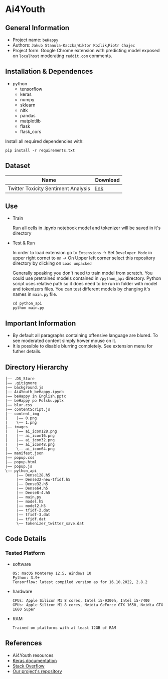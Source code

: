 Ai4Youth
===
## General Information
- Project name:  `beHappy`
- Authors:  `Jakub Stanula-Kaczka`,`Wiktor Koźlik`,`Piotr Chajec`
- Project form: Google Chrome extension with predicting model exposed on `localhost` moderating `reddit.com` comments.

## Installation & Dependences
- python
    - tensorflow
    - keras
    - numpy
    - sklearn
    - nltk
    - pandas
    - matplotlib
    - flask
    - flask_cors

Install all required dependencies with:

```pip install -r requirements.txt``` 

## Dataset
| Name | Download |
| ---      | ---   |
| Twitter Toxicity Sentiment Analysis | [link](https://www.kaggle.com/datasets/ashwiniyer176/toxic-tweets-dataset) |

## Use
- Train
  
  Run all cells in .ipynb notebook model 
  and tokenizer will be saved in it's directory
- Test & Run

    In order to load extension go to `Extensions` -> Set `Developer Mode` in upper right cornet to `On` -> On Upper left corner select this repository directory by clicking on `Load unpacked`

    Generally speaking you don't need to train model from scratch. You could use pretrained models contained in ```/python_api``` directory.
    Python script uses relative path so it does need to be run in folder with model and tokenizers files.
    You can test different models by changing it's names in `main.py` file.

      cd python_api
      python main.py

## Important Information
- By default all paragraphs containing offensive language are blured. To see moderated content simply hower mouse on it.
- It is possible to disable blurring completely. See extension menu for futher details.
  

## Directory Hierarchy
```
|—— .DS_Store
|—— .gitignore
|—— background.js
|—— Ai4Youth_beHappy.ipynb
|—— beHappy in English.pptx
|—— beHappy po Polsku.pptx
|—— blur.css
|—— contentScript.js
|—— content_img
|    |—— 0.png
|    \—— 1.png
|—— images
|    |—— ai_icon128.png
|    |—— ai_icon16.png
|    |—— ai_icon32.png
|    |—— ai_icon48.png
|    \—— ai_icon64.png
|—— manifest.json
|—— popup.css
|—— popup.html
|—— popup.js
\—— python_api
     |—— Dense128.h5
     |—— Dense32-new-tfidf.h5
     |—— Dense32.h5
     |—— Dense64.h5
     |—— Dense8-4.h5
     |—— main.py
     |—— model.h5
     |—— model2.h5
     |—— tfidf-2.dat
     |—— tfidf-3.dat
     |—— tfidf.dat
     \—— tokenizer_twitter_save.dat
```
## Code Details
### Tested Platform
- software
  ```
  OS: macOS Monterey 12.5, Windows 10
  Python: 3.9+
  Tensorflow: latest compiled version as for 16.10.2022, 2.8.2
  ```
- hardware
  ```
  CPUs: Apple Silicon M1 8 cores, Intel i5-9300h, Intel i5-7400
  GPUs: Apple Silicon M1 8 cores, Nvidia GeForce GTX 1650, Nvidia GTX 1660 Super
  ```
- RAM
  ```
  Trained on platforms with at least 12GB of RAM
  ```

## References
- Ai4Youth resources
- [Keras documentation](https://keras.io)
- [Stack Overflow](https://stackoverflow.com)
- [Our project's repository](https://github.com/Jakub-S-K/beHappy-Ai4Youth)  
